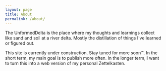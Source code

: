 ```yaml
---
layout: page
title: About
permalink: /about/
---
```


The UnformedDelta is the place where my thoughts and learnings collect like sand and soil at a river delta. Mostly the distillation of things I've learned or figured out.

This site is currently under construction. Stay tuned for more soon™️. In the short term, my main goal is to publish more often. In the longer term, I want to turn this into a web version of my personal Zettelkasten.
